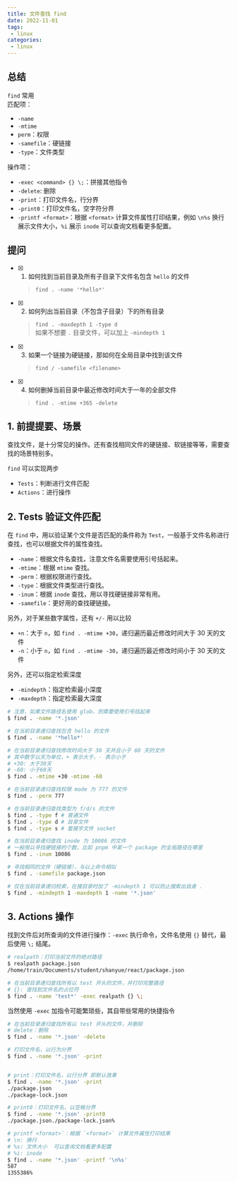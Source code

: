 ```yaml
---
title: 文件查找 find
date: 2022-11-01
tags:
 - linux
categories: 
 - linux
---
```



## 总结
`find` 常用     
匹配项：
- `-name`
- `-mtime`
- `perm`：权限
- `-samefile`：硬链接
- `-type`：文件类型
  
操作项：
- `-exec <command> {} \;`：拼接其他指令
- `-delete`: 删除
- `-print`：打印文件名，行分界
- `-print0`：打印文件名，空字符分界
- `-printf <format>`：根据 `<format>` 计算文件属性打印结果，例如 `\n%s` 换行展示文件大小，`%i` 展示 `inode` 可以查询文档看更多配置。




## 提问
- [x] 1. 如何找到当前目录及所有子目录下文件名包含 `hello` 的文件
  > `find . -name '*hello*'`
- [x] 2. 如何列出当前目录（不包含子目录）下的所有目录
  > `find . -maxdepth 1 -type d`      
  如果不想要 `.` 目录文件，可以加上 `-mindepth 1`
- [x] 3. 如果一个链接为硬链接，那如何在全局目录中找到该文件
  > `find / -samefile <filename>`
- [x] 4. 如何删掉当前目录中最近修改时间大于一年的全部文件
  > `find . -mtime +365 -delete`

<!-- ## 疑问
- [ ] 1. -->




## 1. 前提提要、场景
查找文件，是十分常见的操作。还有查找相同文件的硬链接、软链接等等，需要查找的场景特别多。     

`find` 可以实现两步
- `Tests`：判断进行文件匹配
- `Actions`：进行操作




## 2. Tests 验证文件匹配
在 `find` 中，用以验证某个文件是否匹配的条件称为 `Test`，一般基于文件名称进行查找，也可以根据文件的属性查找。     

- `-name`：根据文件名查找，注意文件名需要使用引号括起来。
- `-mtime`：根据 `mtime` 查找。
- `-perm`：根据权限进行查找。
- `-type`：根据文件类型进行查找。
- `-inum`：根据 `inode` 查找，用以寻找硬链接非常有用。
- `-samefile`：更好用的查找硬链接。


另外，对于某些数字属性，还有 `+/-` 用以比较
- `+n`：大于 `n`，如 `find . -mtime +30`，递归遍历最近修改时间大于 30 天的文件
- `-n`：小于 `n`，如 `find . -mtime -30`，递归遍历最近修改时间小于 30 天的文件


另外，还可以指定检索深度
- `-mindepth`：指定检索最小深度
- `-maxdepth`：指定检索最大深度

```bash
# 注意，如果文件路径名使用 glob，则需要使用引号括起来
$ find . -name '*.json'

# 在当前目录递归查找包含 hello 的文件
$ find . -name '*hello*'

# 在当前目录递归查找修改时间大于 30 天并且小于 60 天的文件
# 其中数字以天为单位，+ 表示大于，- 表示小于
# +30: 大于30天
# -60: 小于60天
$ find . -mtime +30 -mtime -60

# 在当前目录递归查找权限 mode 为 777 的文件
$ find . -perm 777

# 在当前目录递归查找类型为 f/d/s 的文件
$ find . -type f # 普通文件
$ find . -type d # 目录文件
$ find . -type s # 套接字文件 socket

# 在当前目录递归查找 inode 为 10086 的文件
# 一般用以寻找硬链接的个数，比如 pnpm 中某一个 package 的全局路径在哪里
$ find . -inum 10086

# 寻找相同的文件（硬链接），与以上命令相似
$ find . -samefile package.json

# 仅在当前目录递归检索，在搜目录时加了 -mindepth 1 可以防止搜索出自身 .
$ find . -mindepth 1 -maxdepth 1 -name '*.json'
```


## 3. Actions 操作
找到文件后对所查询的文件进行操作：`-exec` 执行命令，文件名使用 `{}` 替代，最后使用 `\;` 结尾。
```bash
# realpath：打印当前文件的绝对路径
$ realpath package.json 
/home/train/Documents/student/shanyue/react/package.json

# 在当前目录递归查找所有以 test 开头的文件，并打印完整路径
# {}: 查找到文件名的占位符
$ find . -name 'test*' -exec realpath {} \;

```
当然使用 `-exec` 加指令可能繁琐些，其自带些常用的快捷指令
```bash
# 在当前目录递归查找所有以 test 开头的文件，并删除
# delete：删除
$ find . -name '*.json' -delete

# 打印文件名，以行为分界
$ find . -name '*.json' -print


# print：打印文件名，以行分界 即默认效果
$ find . -name '*.json' -print
./package.json
./package-lock.json

# print0：打印文件名，以空格分界
$ find . -name '*.json' -print0
./package.json./package-lock.json% 

# printf <format>`：根据 `<format>` 计算文件属性打印结果
# \n: 换行 
# %s: 文件大小  可以查询文档看更多配置
# %i: inode
$ find . -name '*.json' -printf '\n%s'
587
1355386%    
```



